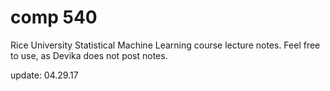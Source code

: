 # comp 540 
Rice University Statistical Machine Learning course lecture notes. Feel free to use, as Devika does not post notes.

update: 04.29.17
